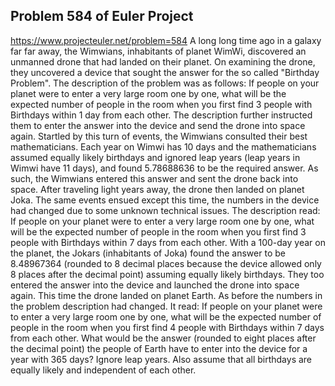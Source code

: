 ## Problem 584 of Euler Project 
https://www.projecteuler.net/problem=584
A long long time ago in a galaxy far far away, the Wimwians, inhabitants of planet WimWi, discovered an unmanned drone that had landed on their planet. On examining the drone, they uncovered a device that sought the answer for the so called "Birthday Problem". The description of the problem was as follows:
If people on your planet were to enter a very large room one by one, what will be the expected number of people in the room when you first find 3 people with Birthdays within 1 day from each other.
The description further instructed them to enter the answer into the device and send the drone into space again. Startled by this turn of events, the Wimwians consulted their best mathematicians. Each year on Wimwi has 10 days and the mathematicians assumed equally likely birthdays and ignored leap years (leap years in Wimwi have 11 days), and found 5.78688636 to be the required answer. As such, the Wimwians entered this answer and sent the drone back into space.
After traveling light years away, the drone then landed on planet Joka. The same events ensued except this time, the numbers in the device had changed due to some unknown technical issues. The description read:
If people on your planet were to enter a very large room one by one, what will be the expected number of people in the room when you first find 3 people with Birthdays within 7 days from each other.
With a 100-day year on the planet, the Jokars (inhabitants of Joka) found the answer to be 8.48967364 (rounded to 8 decimal places because the device allowed only 8 places after the decimal point) assuming equally likely birthdays. They too entered the answer into the device and launched the drone into space again.
This time the drone landed on planet Earth. As before the numbers in the problem description had changed. It read:
If people on your planet were to enter a very large room one by one, what will be the expected number of people in the room when you first find 4 people with Birthdays within 7 days from each other.
What would be the answer (rounded to eight places after the decimal point) the people of Earth have to enter into the device for a year with 365 days? Ignore leap years. Also assume that all birthdays are equally likely and independent of each other.